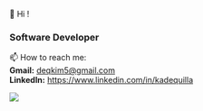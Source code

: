👋 Hi ! <h3>Software Developer</h3>
 📫 How to reach me: <br> 
 <b>Gmail:</b> deqkim5@gmail.com <br>
 <b>LinkedIn:</b> https://www.linkedin.com/in/kadequilla

<p>
    <img src="https://skillicons.dev/icons?i=laravel" />
</p>
